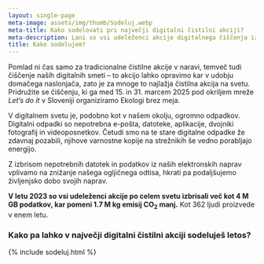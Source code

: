 ```yaml
---
layout: single-page
meta-image: assets/img/thumb/Sodeluj.webp
meta-title: Kako sodelovati pri največji digitalni čistilni akciji?
meta-description: Lani so vsi udeleženci akcije digitalnega čiščenja izbrisali več kot 4 M GB podatkov, kar pomeni 1.7M kg emisij CO<sub>2</sub> manj. Kako sodelujem letos?
title: Kako sodelujem?
---
```


Pomlad ni čas samo za tradicionalne čistilne akcije v naravi, temveč tudi čiščenje naših digitalnih smeti – to akcijo lahko opravimo kar v udobju domačega naslonjača, zato je za mnoge to najlažja čistilna akcija na svetu. Pridružite se čiščenju, ki ga med 15. in 31. marcem 2025 pod okriljem mreže *Let’s do it* v Sloveniji organiziramo Ekologi brez meja.

V digitalnem svetu je, podobno kot v našem okolju, ogromno odpadkov. Digitalni odpadki so nepotrebna e-pošta, datoteke, aplikacije, dvojniki fotografij in videoposnetkov. Četudi smo na te stare digitalne odpadke že zdavnaj pozabili, njihove varnostne kopije na strežnikih še vedno porabljajo energijo. 

Z izbrisom nepotrebnih datotek in podatkov iz naših elektronskih naprav vplivamo na znižanje našega ogljičnega odtisa, hkrati pa podaljšujemo življenjsko dobo svojih naprav.

**V letu 2023 so vsi udeleženci akcije po celem svetu izbrisali več kot 4 M GB podatkov, kar pomeni 1.7 M kg emisij CO<sub>2</sub> manj.** Kot 362 ljudi proizvede v enem letu.

### Kako pa lahko v največji digitalni čistilni akciji sodeluješ letos?

{% include sodeluj.html %}


